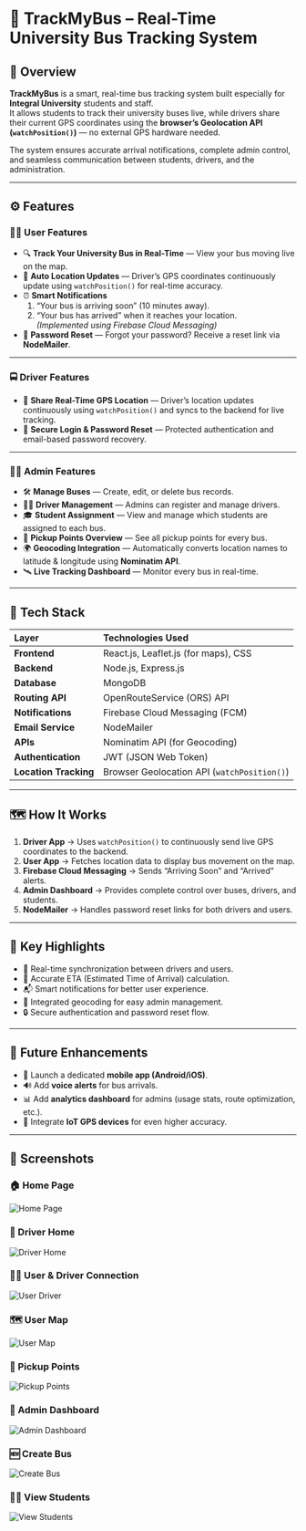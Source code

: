 # 🚌 TrackMyBus – Real-Time University Bus Tracking System

## 🎯 Overview

**TrackMyBus** is a smart, real-time bus tracking system built especially for **Integral University** students and staff.  
It allows students to track their university buses live, while drivers share their current GPS coordinates using the **browser’s Geolocation API (`watchPosition()`)** — no external GPS hardware needed.  

The system ensures accurate arrival notifications, complete admin control, and seamless communication between students, drivers, and the administration.

---

## ⚙️ Features

### 👨‍🎓 User Features
- 🔍 **Track Your University Bus in Real-Time** — View your bus moving live on the map.  
- 📍 **Auto Location Updates** — Driver’s GPS coordinates continuously update using `watchPosition()` for real-time accuracy.  
- ⏰ **Smart Notifications**  
  1. “Your bus is arriving soon” (10 minutes away).  
  2. “Your bus has arrived” when it reaches your location.  
  *(Implemented using Firebase Cloud Messaging)*  
- 🔐 **Password Reset** — Forgot your password? Receive a reset link via **NodeMailer**.

---

### 🚍 Driver Features
- 📡 **Share Real-Time GPS Location** — Driver’s location updates continuously using `watchPosition()` and syncs to the backend for live tracking.  
- 🔐 **Secure Login & Password Reset** — Protected authentication and email-based password recovery.  

---

### 🧑‍💼 Admin Features
- 🛠️ **Manage Buses** — Create, edit, or delete bus records.  
- 👨‍✈️ **Driver Management** — Admins can register and manage drivers.  
- 🎓 **Student Assignment** — View and manage which students are assigned to each bus.  
- 📍 **Pickup Points Overview** — See all pickup points for every bus.  
- 🌍 **Geocoding Integration** — Automatically converts location names to latitude & longitude using **Nominatim API**.  
- 🛰️ **Live Tracking Dashboard** — Monitor every bus in real-time.

---

## 🧩 Tech Stack

| **Layer** | **Technologies Used** |
|:-----------|:----------------------|
| **Frontend** | React.js, Leaflet.js (for maps), CSS |
| **Backend** | Node.js, Express.js |
| **Database** | MongoDB |
| **Routing API** | OpenRouteService (ORS) API |
| **Notifications** | Firebase Cloud Messaging (FCM) |
| **Email Service** | NodeMailer |
| **APIs** | Nominatim API (for Geocoding) |
| **Authentication** | JWT (JSON Web Token) |
| **Location Tracking** | Browser Geolocation API (`watchPosition()`) |

---

## 🗺️ How It Works

1. **Driver App** → Uses `watchPosition()` to continuously send live GPS coordinates to the backend.  
2. **User App** → Fetches location data to display bus movement on the map.  
3. **Firebase Cloud Messaging** → Sends “Arriving Soon” and “Arrived” alerts.  
4. **Admin Dashboard** → Provides complete control over buses, drivers, and students.  
5. **NodeMailer** → Handles password reset links for both drivers and users.  

---

## 🧠 Key Highlights

- 🔁 Real-time synchronization between drivers and users.  
- 🚦 Accurate ETA (Estimated Time of Arrival) calculation.  
- 📬 Smart notifications for better user experience.  
- 🧭 Integrated geocoding for easy admin management.  
- 🔒 Secure authentication and password reset flow.  

---

## 🚀 Future Enhancements

- 📱 Launch a dedicated **mobile app (Android/iOS)**.  
- 🔊 Add **voice alerts** for bus arrivals.  
- 📊 Add **analytics dashboard** for admins (usage stats, route optimization, etc.).  
- 📡 Integrate **IoT GPS devices** for even higher accuracy.  

---

## 📸 Screenshots

### 🏠 Home Page  
![Home Page](./public/screenshots/UserHome.png)

### 🚌 Driver Home  
![Driver Home](./public/screenshots/DriverHome.png)

### 👨‍🎓 User & Driver Connection  
![User Driver](./public/screenshots/UserDriver.png)

### 🗺️ User Map  
![User Map](./public/screenshots/UserMap.png)

### 🧭 Pickup Points  
![Pickup Points](./public/screenshots/PickupPoints.png)

### 🧩 Admin Dashboard  
![Admin Dashboard](./public/screenshots/AdminDasboard.png)

### 🆕 Create Bus  
![Create Bus](./public/screenshots/CreateBus.png)

### 👩‍🎓 View Students  
![View Students](./public/screenshots/ViewStudents.png)
